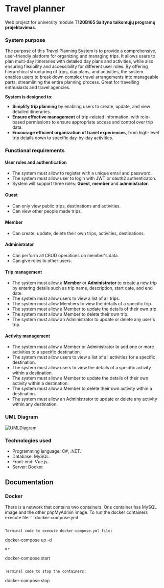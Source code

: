 # Travel planner
Web project for university module **T120B165 Saityno taikomųjų programų projektavimas**.


### System purpose
The purpose of this Travel Planning System is to provide a comprehensive, user-friendly platform for organizing and managing trips. It allows users to plan multi-day itineraries with detailed day plans and activities, while also ensuring flexibility and accessibility for different user roles. By offering hierarchical structuring of trips, day plans, and activities, the system enables users to break down complex travel arrangements into manageable parts, streamlining the entire planning process. Great for travelling enthusiasts and travel agencies.

**System is designed to**: 
- **Simplify trip planning** by enabling users to create, update, and view detailed itineraries.
- **Ensure effective management** of trip-related information, with role-based permissions to ensure appropriate access and control over trip data.
- **Encourage efficient organization of travel experiences**, from high-level trip details down to specific day-by-day activities.
  

### Functional requirements
#### User roles and authentication
- The system must allow to register with a unique email and password.
- The system must allow user to login with JWT or oauth2 authenticaton.
- System will support three roles: **Guest**, **member** and **administrator**.

#### Guest
- Can only view public trips, destinations and activities.
- Can view other people made trips.

#### Member
- Can create, update, delete their own trips, activities, destinations.

#### Administrator
- Can perform all CRUD operations on member's data.
- Can give roles to other users.

#### Trip management
- The system must allow a **Member** or **Administrator** to create a new trip by entering details such as trip name, description, start date, and end date.
-  The system must allow users to view a list of all trips.
-  The system must allow Members to view the details of a specific trip.
-  The system must allow a Member to update the details of their own trip.
-  The system must allow a Member to delete their own trip.
-  The system must allow an Administrator to update or delete any user's trip.

#### Activity management
- The system must allow a Member or Administrator to add one or more activities to a specific destination.
- The system must allow users to view a list of all activities for a specific destination.
- The system must allow users to view the details of a specific activity within a destination.
- The system must allow a Member to update the details of their own activity within a destination.
- The system must allow a Member to delete their own activity within a destination.
- The system must allow an Administrator to update or delete any activity within any destination.

### UML Diagram
![UMLDiagram](https://github.com/user-attachments/assets/1ebc95a7-4052-42bb-a3a9-4ddcad8b635c)

### Technologies used
- Programming language: C#, .NET.
- Database: MySQL.
- Front-end: Vue.js.
- Server: Docker.


## Documentation
### Docker
There is a network that contains two containers. One container has MySQL image and the other phpMyAdmin image. To run the docker containers execute file ```
docker-compose.yml
```.

Terminal code to execute docker-compose.yml file:
```
docker-compose up -d
```
or

```
docker-compose start
```

Terminal code to stop the containers:
```
docker-compose stop
```

